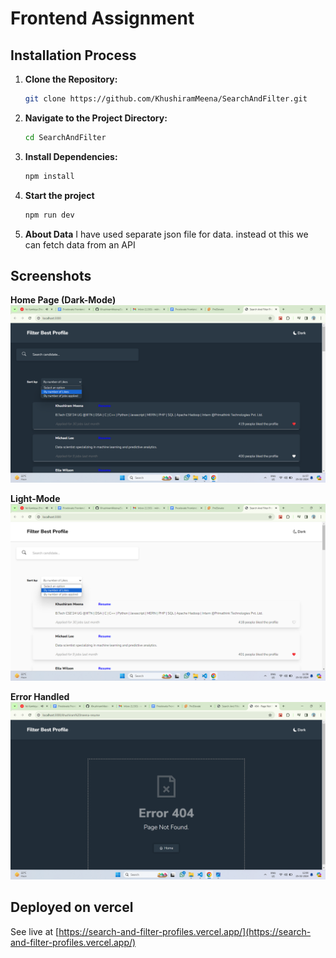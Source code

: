 # Frontend Assignment

## Installation Process

1. **Clone the Repository:**
    ```bash
    git clone https://github.com/KhushiramMeena/SearchAndFilter.git
    ```

2. **Navigate to the Project Directory:**
    ```bash
    cd SearchAndFilter
    ```

3. **Install Dependencies:**
    ```bash
    npm install
    ```

4. **Start the project**
    ```bash
    npm run dev
    ```
5. **About Data**
 I have used separate json file for data. instead ot this we can fetch data from an API
 
## Screenshots
**Home Page (Dark-Mode)**
![Fetched Data](screenshots/Dark.png)

**Light-Mode**
![Fetched Data](screenshots/light.png)

**Error Handled**
![Fetched Data](screenshots/Error_handle.png)
## Deployed on vercel
See live at [https://search-and-filter-profiles.vercel.app/](https://search-and-filter-profiles.vercel.app/)

